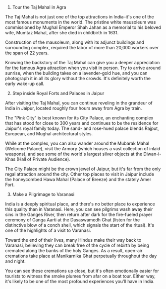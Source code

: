 1. Tour the Taj Mahal in Agra

The Taj Mahal is not just one of the top attractions in India–it's one of the most famous monuments in the world. The pristine white mausoleum was commissioned by Mughal Emperor Shah Jahan as a memorial to his beloved wife, Mumtaz Mahal, after she died in childbirth in 1631.

Construction of the mausoleum, along with its adjunct buildings and surrounding complex, required the labor of more than 20,000 workers over the span of 22 years.

Knowing the backstory of the Taj Mahal can give you a deeper appreciation for the famous Agra attraction when you visit in person. Try to arrive around sunrise, when the building takes on a lavender-gold hue, and you can photograph it in all its glory without the crowds. It's definitely worth the early wake-up call.

2. Step inside Royal Forts and Palaces in Jaipur

After visiting the Taj Mahal, you can continue reveling in the grandeur of India in Jaipur, located roughly four hours away from Agra by train.

The "Pink City" is best known for its City Palace, an enchanting complex that has stood for close to 300 years and continues to be the residence for Jaipur's royal family today. The sand- and rose-hued palace blends Rajput, European, and Mughal architectural styles.

While at the complex, you can also wander around the Mubarak Mahal (Welcome Palace), visit the Armory (which houses a vast collection of inlaid weapons), and see some of the world's largest silver objects at the Diwan-i-Khas (Hall of Private Audience).

The City Palace might be the crown jewel of Jaipur, but it's far from the only regal attraction around the city. Other top places to visit in Jaipur include the honeycombed Hawa Mahal (Palace of Breeze) and the stately Amer Fort.

3. Make a Pilgrimage to Varanasi

India is a deeply spiritual place, and there's no better place to experience this quality than in Varanasi. Here, you can see pilgrims wash away their sins in the Ganges River, then return after dark for the fire-fueled prayer ceremony of Ganga Aarti at the Dasaswamedh Ghat (listen for the distinctive blow of a conch shell, which signals the start of the ritual). It's one of the highlights of a visit to Varanasi.

Toward the end of their lives, many Hindus make their way back to Varanasi, believing they can break free of the cycle of rebirth by being cremated along the banks of the holy Ganges. As a result, open-air cremations take place at Manikarnika Ghat perpetually throughout the day and night.

You can see these cremations up close, but it's often emotionally easier for tourists to witness the smoke plumes from afar on a boat tour. Either way, it's likely to be one of the most profound experiences you'll have in India.
